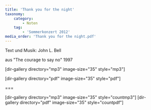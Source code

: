```yaml
---
title: 'Thank you for the night'
taxonomy:
    category:
        - Noten
    tag:
        - 'Sommerkonzert 2012'
media_order: 'Thank you for the night.pdf'
---
```


Text und Musik: John L. Bell

aus "The courage to say no" 1997

[dir-gallery directory="mp3" image-size="35" style="mp3"]

[dir-gallery directory="pdf" image-size="35" style="pdf"]

===

[dir-gallery directory="mp3" image-size="35" style="countmp3"]
[dir-gallery directory="pdf" image-size="35" style="countpdf"]